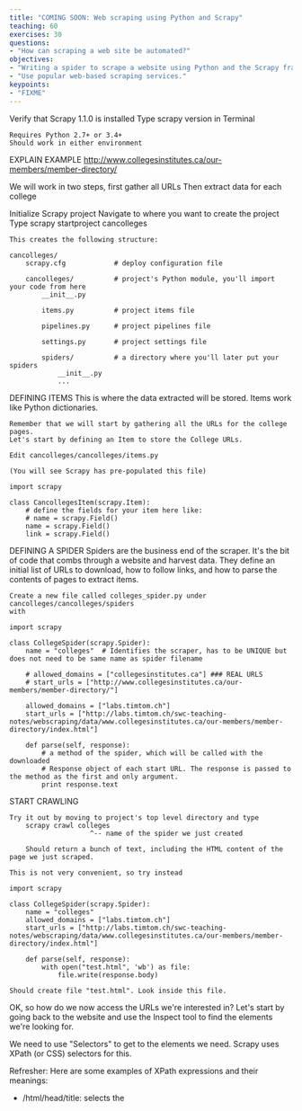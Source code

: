 ```yaml
---
title: "COMING SOON: Web scraping using Python and Scrapy"
teaching: 60
exercises: 30
questions:
- "How can scraping a web site be automated?"
objectives:
- "Writing a spider to scrape a website using Python and the Scrapy framework."
- "Use popular web-based scraping services."
keypoints:
- "FIXME"
---
```


Verify that Scrapy 1.1.0 is installed
	Type scrapy version in Terminal

	Requires Python 2.7+ or 3.4+
	Should work in either environment


EXPLAIN EXAMPLE
http://www.collegesinstitutes.ca/our-members/member-directory/


We will work in two steps, first gather all URLs
Then extract data for each college

	
Initialize Scrapy project
	Navigate to where you want to create the project
	Type scrapy startproject cancolleges

	This creates the following structure:
	
	cancolleges/
	    scrapy.cfg            # deploy configuration file

	    cancolleges/          # project's Python module, you'll import your code from here
	        __init__.py

	        items.py          # project items file

	        pipelines.py      # project pipelines file

	        settings.py       # project settings file

	        spiders/          # a directory where you'll later put your spiders
	            __init__.py
	            ...


DEFINING ITEMS
	This is where the data extracted will be stored.
	Items work like Python dictionaries.
	
	Remember that we will start by gathering all the URLs for the college pages.
	Let's start by defining an Item to store the College URLs.
	
	Edit cancolleges/cancolleges/items.py
	
	(You will see Scrapy has pre-populated this file)
	
	import scrapy

	class CancollegesItem(scrapy.Item):
	    # define the fields for your item here like:
	    # name = scrapy.Field()
	    name = scrapy.Field()
	    link = scrapy.Field()


DEFINING A SPIDER
	Spiders are the business end of the scraper. It's the bit of code that combs through a website and harvest data.
	They define an initial list of URLs to download, how to follow links, and how to parse the contents of pages to extract items.
	
	Create a new file called colleges_spider.py under cancolleges/cancolleges/spiders
	with
	
	import scrapy

	class CollegeSpider(scrapy.Spider):
	    name = "colleges"  # Identifies the scraper, has to be UNIQUE but does not need to be same name as spider filename
	
		# allowed_domains = ["collegesinstitutes.ca"] ### REAL URLS
	    # start_urls = ["http://www.collegesinstitutes.ca/our-members/member-directory/"]
	
	    allowed_domains = ["labs.timtom.ch"]
	    start_urls = ["http://labs.timtom.ch/swc-teaching-notes/webscraping/data/www.collegesinstitutes.ca/our-members/member-directory/index.html"]
		
	    def parse(self, response):
			# a method of the spider, which will be called with the downloaded 
			# Response object of each start URL. The response is passed to the method as the first and only argument.
	        print response.text

START CRAWLING
	
	Try it out by moving to project's top level directory and type
		scrapy crawl colleges
						^-- name of the spider we just created
	
		Should return a bunch of text, including the HTML content of the page we just scraped.

	This is not very convenient, so try instead
	
	import scrapy

	class CollegeSpider(scrapy.Spider):
	    name = "colleges"
	   	allowed_domains = ["labs.timtom.ch"]
	    start_urls = ["http://labs.timtom.ch/swc-teaching-notes/webscraping/data/www.collegesinstitutes.ca/our-members/member-directory/index.html"]
	
	    def parse(self, response):
	        with open("test.html", 'wb') as file:
	            file.write(response.body)

	Should create file "test.html". Look inside this file.
	

OK, so how do we now access the URLs we're interested in?
Let's start by going back to the website and use the Inspect tool to find the elements we're looking for.

We need to use "Selectors" to get to the elements we need. Scrapy uses XPath (or CSS) selectors for this.

Refresher:
Here are some examples of XPath expressions and their meanings:
- /html/head/title: selects the <title> element, inside the <head> element of an HTML document
- /html/head/title/text(): selects the text inside the aforementioned <title> element.
- //td: selects all the <td> elements
- //div[@class="mine"]: selects all div elements which contain an attribute class="mine"


In Chrome, we can use the console to try out XPath queries:
> $x('//*[@class="facetwp-results"]')

	This actually only works if there is only one class. More general answer:
	https://stackoverflow.com/questions/8808921/selecting-a-css-class-with-xpath


Drilling down:
> $x('//*[@class="facetwp-results"]/li/a/@href')

Once we found what we're looking for, let's edit the Spider accordingly:

Scrapy Selectors support different methods:
- xpath(): returns a list of selectors, each of which represents the nodes selected by the xpath expression given as argument.
		This is what we'll use
- css(): returns a list of selectors, each of which represents the nodes selected by the CSS expression given as argument.
- extract(): returns a unicode string with the selected data.
- re(): returns a list of unicode strings extracted by applying the regular expression given as argument.



	import scrapy

	class CollegeSpider(scrapy.Spider):
	    name = "colleges"
	    allowed_domains = ["labs.timtom.ch"]
	    start_urls = ["http://labs.timtom.ch/swc-teaching-notes/webscraping/data/www.collegesinstitutes.ca/our-members/member-directory/index.html"]
		
	    def parse(self, response):
	        for url in response.xpath('//*[@class="facetwp-results"]/li/a/@href').extract():
	            print url

Looking good.

OK, so we now have our URLs, how do we get further?

Let's have a look at the first college page.
What information are we interested in extracting?

- Name
- Website
- Address
- Telephone

================================================================================================
CHALLENGE
What are the XPath queries to extract the above details?
Hint: keep using the Inspect tool + console trick

$x('//*[@class="page-title"]')
$x('//*[@class="mem-contact"]/p[2]//a/@href')
$x('//*[@class="mem-contact"]/p[1]')
$x('//*[@class="mem-contact"]/p[2]/node()[2]') OR $x('//*[@class="mem-contact"]/p[2]/text()[1]')
================================================================================================


Other trick, we can also use Scrapy in shell mode to try out XPath selectors:
(actually an iPython shell)

$ scrapy shell "http://www.collegesinstitutes.ca/members/alberta-college-of-art-and-design/"
In [1]: reponse.body
In [2]: response.xpath('//*[@class="page-title"]')
	Whoops, is that what we want?
In [3]: response.xpath('//*[@class="page-title"]/text()').extract()

Etc.

To exit: CTRL-D (or CTRL-Z in Windows?)


How do we bring this back together?

Remember the CanCollegesItem we defined?

	import scrapy
	from cancolleges.items import CancollegesItem # We need this so that Python knows about the Item

	class CollegeSpider(scrapy.Spider):
	    name = "colleges"
	    allowed_domains = ["collegesinstitutes.ca"]
	    start_urls = ["http://www.collegesinstitutes.ca/our-members/member-directory/"]

	    def parse(self, response):
	        for url in response.xpath('//*[@class="facetwp-results"]/li/a/@href').extract():
	            yield scrapy.Request(url, callback=self.get_details) # Callback to the get_details() method

	    def get_details(self, response):
	        item = CancollegesItem()
	        item['name'] = response.xpath('//*[@class="page-title"]/text()').extract()
		    item['link'] = response.xpath('//*[@class="mem-contact"]/p[2]//a/@href').extract()
	        yield item # Return the item

yield is like return, but for potentially large datasets. Basically when you don't know from the beginning
how big the dataset will be.
	Also:
	return implies that the function is returning control of execution to the point where the function was called. 
	yield, however, implies that the transfer of control is temporary and voluntary, and our function expects to regain it in the future.
	From http://jeffknupp.com/blog/2013/04/07/improve-your-python-yield-and-generators-explained/


================================================================================================
CHALLENGE
Add the other elements to the Spider.
Remember to edit the Item definition to allow for all fields to be taken care of.

Advanced:
Check http://www.collegesinstitutes.ca/members/aurora-college/
Look at column with enrollment numbers. Several colleges have these. Can you incorporate them in your spider?
Don't forget to update the Item accordingly
================================================================================================


Running the spider above returns CancollegesItem objects.
What if we want this data in another, more usable format?

Feed exports > very powerful function of Scrapy

Just type
$ scrapy crawl colleges -o items.csv

or
$ scrapy crawl colleges -o items.json

Also works with XML, Pickle, etc.
http://doc.scrapy.org/en/latest/topics/feed-exports.html#topics-feed-exports

MAGIC!!

